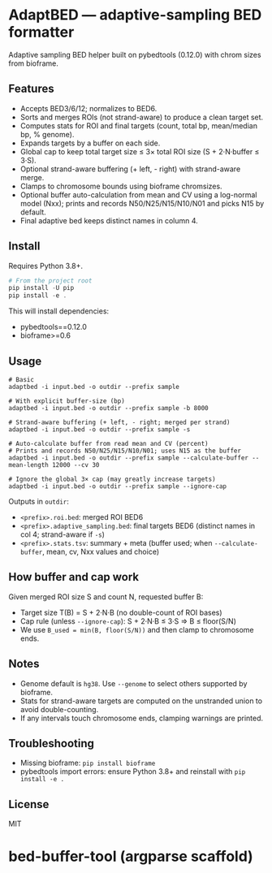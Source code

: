 # AdaptBED — adaptive-sampling BED formatter

Adaptive sampling BED helper built on pybedtools (0.12.0) with chrom sizes from bioframe.

## Features

- Accepts BED3/6/12; normalizes to BED6.
- Sorts and merges ROIs (not strand-aware) to produce a clean target set.
- Computes stats for ROI and final targets (count, total bp, mean/median bp, % genome).
- Expands targets by a buffer on each side.
- Global cap to keep total target size ≤ 3× total ROI size (S + 2·N·buffer ≤ 3·S).
- Optional strand-aware buffering (+ left, - right) with strand-aware merge.
- Clamps to chromosome bounds using bioframe chromsizes.
- Optional buffer auto-calculation from mean and CV using a log-normal model (Nxx); prints and records N50/N25/N15/N10/N01 and picks N15 by default.
- Final adaptive bed keeps distinct names in column 4.

## Install

Requires Python 3.8+.

```powershell
# From the project root
pip install -U pip
pip install -e .
```

This will install dependencies:
- pybedtools==0.12.0
- bioframe>=0.6

## Usage

```
# Basic
adaptbed -i input.bed -o outdir --prefix sample

# With explicit buffer-size (bp)
adaptbed -i input.bed -o outdir --prefix sample -b 8000

# Strand-aware buffering (+ left, - right; merged per strand)
adaptbed -i input.bed -o outdir --prefix sample -s

# Auto-calculate buffer from read mean and CV (percent)
# Prints and records N50/N25/N15/N10/N01; uses N15 as the buffer
adaptbed -i input.bed -o outdir --prefix sample --calculate-buffer --mean-length 12000 --cv 30

# Ignore the global 3× cap (may greatly increase targets)
adaptbed -i input.bed -o outdir --prefix sample --ignore-cap
```

Outputs in `outdir`:
- `<prefix>.roi.bed`: merged ROI BED6
- `<prefix>.adaptive_sampling.bed`: final targets BED6 (distinct names in col 4; strand-aware if `-s`)
- `<prefix>.stats.tsv`: summary + meta (buffer used; when `--calculate-buffer`, mean, cv, Nxx values and choice)

## How buffer and cap work

Given merged ROI size S and count N, requested buffer B:
- Target size T(B) = S + 2·N·B (no double-count of ROI bases)
- Cap rule (unless `--ignore-cap`): S + 2·N·B ≤ 3·S ⇒ B ≤ floor(S/N)
- We use `B_used = min(B, floor(S/N))` and then clamp to chromosome ends.

## Notes

- Genome default is `hg38`. Use `--genome` to select others supported by bioframe.
- Stats for strand-aware targets are computed on the unstranded union to avoid double-counting.
- If any intervals touch chromosome ends, clamping warnings are printed.

## Troubleshooting

- Missing bioframe: `pip install bioframe`
- pybedtools import errors: ensure Python 3.8+ and reinstall with `pip install -e .`

## License

MIT
# bed-buffer-tool (argparse scaffold)
